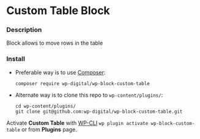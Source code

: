 # Custom Table Block

### Description

Block allows to move rows in the table

### Install

- Preferable way is to use [Composer](https://getcomposer.org/):

    ````
    composer require wp-digital/wp-block-custom-table
    ````

- Alternate way is to clone this repo to `wp-content/plugins/`:

    ````
    cd wp-content/plugins/
    git clone git@github.com:wp-digital/wp-block-custom-table.git
    ````

Activate **Custom Table** with [WP-CLI](https://make.wordpress.org/cli/handbook/)
`wp plugin activate wp-block-custom-table` or from **Plugins** page.
